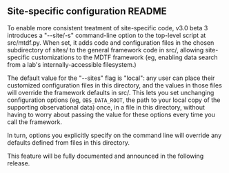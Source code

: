Site-specific configuration README
----------------------------------

To enable more consistent treatment of site-specific code, v3.0 beta 3 introduces
a "--site/-s" command-line option to the top-level script at src/mtdf.py. When 
set, it adds code and configuration files in the chosen subdirectory of sites/
to the general framework code in src/, allowing site-specific customizations to
the MDTF framework (eg, enabling data search from a lab's internally-accessible
filesystem.)

The default value for the "--sites" flag is "local": any user can place their
customized configuration files in this directory, and the values in those files 
will override the framework defaults in src/. This lets you set unchanging 
configuration options (eg, `OBS_DATA_ROOT`, the path to your local copy of the
supporting observational data) once, in a file in this directory, without having
to worry about passing the value for these options every time you call the 
framework.

In turn, options you explicitly specify on the command line will override any
defaults defined from files in this directory.

This feature will be fully documented and announced in the following release.
